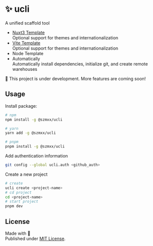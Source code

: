 # ✨ ucli
A unified scaffold tool

- [Nuxt3 Template][nuxt3] \
Optional support for themes and internationalization
- [Vite Template][vite] \
Optional support for themes and internationalization
- Node Template
- Automatically \
Automatically install dependencies, initialize git, and create remote warehouses

🚧 This project is under development. More features are coming soon!

## Usage
Install package:
```bash
# npm
npm install -g @szmxx/ucli

# yarn
yarn add -g @szmxx/ucli

# pnpm
pnpm install -g @szmxx/ucli
```

Add authentication information
```bash
git config --global ucli.auth <github_auth>
```

Create a new project
```bash
# create
ucli create <project-name>
# cd project
cd <project-name>
# start project
pnpm dev
```

## License
Made with 💛 \
Published under [MIT License](./LICENSE).


<!-- Badges -->
[nuxt3]: https://github.com/szmxx/template-nuxt3
[vite]: https://github.com/szmxx/template-vite
